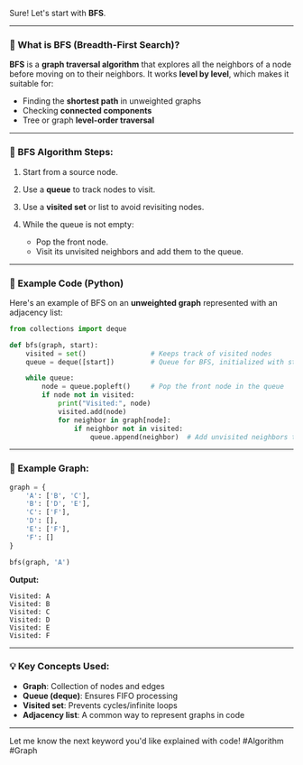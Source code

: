 Sure! Let's start with **BFS**.

---

### 🔹 What is **BFS** (Breadth-First Search)?

**BFS** is a **graph traversal algorithm** that explores all the neighbors of a node before moving on to their neighbors. It works **level by level**, which makes it suitable for:

* Finding the **shortest path** in unweighted graphs
* Checking **connected components**
* Tree or graph **level-order traversal**

---

### 🔸 BFS Algorithm Steps:

1. Start from a source node.
2. Use a **queue** to track nodes to visit.
3. Use a **visited set** or list to avoid revisiting nodes.
4. While the queue is not empty:

   * Pop the front node.
   * Visit its unvisited neighbors and add them to the queue.

---

### 🔹 Example Code (Python)

Here's an example of BFS on an **unweighted graph** represented with an adjacency list:

```python
from collections import deque

def bfs(graph, start):
    visited = set()                # Keeps track of visited nodes
    queue = deque([start])         # Queue for BFS, initialized with start node

    while queue:
        node = queue.popleft()     # Pop the front node in the queue
        if node not in visited:
            print("Visited:", node)
            visited.add(node)
            for neighbor in graph[node]:
                if neighbor not in visited:
                    queue.append(neighbor)  # Add unvisited neighbors to the queue
```

---

### 🔸 Example Graph:

```python
graph = {
    'A': ['B', 'C'],
    'B': ['D', 'E'],
    'C': ['F'],
    'D': [],
    'E': ['F'],
    'F': []
}

bfs(graph, 'A')
```

**Output:**

```
Visited: A
Visited: B
Visited: C
Visited: D
Visited: E
Visited: F
```

---

### 💡 Key Concepts Used:

* **Graph**: Collection of nodes and edges
* **Queue (deque)**: Ensures FIFO processing
* **Visited set**: Prevents cycles/infinite loops
* **Adjacency list**: A common way to represent graphs in code

---

Let me know the next keyword you'd like explained with code!
#Algorithm #Graph